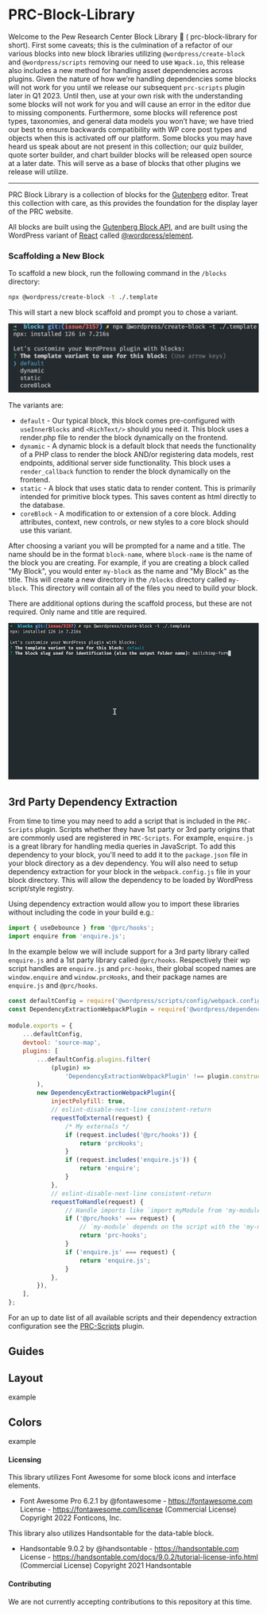 # PRC-Block-Library

Welcome to the Pew Research Center Block Library 👋 ( prc-block-library for short). First some caveats; this is the culmination of a refactor of our various blocks into new block libraries utilizing `@wordpress/create-block` and `@wordpress/scripts` removing our need to use `Wpack.io`, this release also includes a new method for handling asset dependencies across plugins. Given the nature of how we’re handling dependencies some blocks will not work for you until we release our subsequent `prc-scripts` plugin later in Q1 2023. Until then, use at your own risk with the understanding some blocks will not work for you and will cause an error in the editor due to missing components. Furthermore, some blocks will reference post types, taxonomies, and general data models you won’t  have; we have tried our best to ensure backwards compatibility with WP core post types and objects when this is activated off our platform. Some blocks you may have heard us speak about are not present in this collection; our quiz builder, quote sorter builder, and chart builder blocks will be released open source at a later date. This will serve as a base of blocks that other plugins we release will utilize. 

---

PRC Block Library is a collection of blocks for the [Gutenberg](
https://wordpress.org/gutenberg/) editor. Treat this collection with care, as
this provides the foundation for the display layer of the PRC website.

All blocks are built using the [Gutenberg Block API](
https://wordpress.org/gutenberg/handbook/block-api/), and are built using
the WordPress variant of [React](https://reactjs.org/) called [@wordpress/element](
https://wordpress.org/gutenberg/handbook/designers-developers/developers/packages/packages-element/).

### Scaffolding a New Block

To scaffold a new block, run the following command in the `/blocks` directory:

```bash
npx @wordpress/create-block -t ./.template
```

This will start a new block scaffold and prompt you to chose a variant.

![Block Variants](.docs/block-variants.png)

The variants are:

 - `default` - Our typical block, this block comes pre-configured with `useInnerBlocks` and `<RichText/>` should you need it. This block uses a render.php file to render the block dynamically on the frontend.
 - `dynamic` - A dynamic block is a default block that needs the functionality of a PHP class to render the block AND/or registering data models, rest endpoints, additional server side functionality. This block uses a `render_callback` function to render the block dynamically on the frontend.
 - `static` - A block that uses static data to render content. This is primarily intended for primitive block types. This saves content as html directly to the database.
 - `coreBlock` - A modification to or extension of a core block. Adding attributes, context, new controls, or new styles to a core block should use this variant.

After choosing a variant you will be prompted for a name and a title. The name should
be in the format `block-name`, where `block-name` is the name of the block you
are creating. For example, if you are creating a block called "My Block", you
would enter `my-block` as the name and "My Block" as the title. This will create a new directory in the
`/blocks` directory called `my-block`. This directory will contain all of the
files you need to build your block.

There are additional options during the scaffold process, but these are not
required. Only name and title are required.

![Run Command](.docs/run-command.gif)

## 3rd Party Dependency Extraction

From time to time you may need to add a script that is included in the `PRC-Scripts` plugin. Scripts whether they have 1st party or 3rd party origins that are commonly used are registered in `PRC-Scripts`. For example, `enquire.js` is a great library for handling media queries in JavaScript. To add this dependency to your block, you'll need to add it to the `package.json` file in your block directory as a dev dependency. You will also need to setup dependency extraction for your block in the `webpack.config.js` file in your block directory. This will allow the dependency to be loaded by WordPress script/style registry.

Using dependency extraction would allow you to import these libraries without including the code in your build e.g.:
```js
import { useDebounce } from '@prc/hooks';
import enquire from 'enquire.js';
```

In the example below we will include support for a 3rd party library called `enquire.js` and a 1st party library called `@prc/hooks`. Respectively their wp script handles are `enquire.js` and `prc-hooks`, their global scoped names are `window.enquire` and `window.prcHooks`, and their package names are `enquire.js` and `@prc/hooks`.

```js
const defaultConfig = require('@wordpress/scripts/config/webpack.config');
const DependencyExtractionWebpackPlugin = require('@wordpress/dependency-extraction-webpack-plugin');

module.exports = {
	...defaultConfig,
	devtool: 'source-map',
	plugins: [
		...defaultConfig.plugins.filter(
			(plugin) =>
				'DependencyExtractionWebpackPlugin' !== plugin.constructor.name,
		),
		new DependencyExtractionWebpackPlugin({
			injectPolyfill: true,
			// eslint-disable-next-line consistent-return
			requestToExternal(request) {
				/* My externals */
				if (request.includes('@prc/hooks')) {
					return 'prcHooks';
				}
				if (request.includes('enquire.js')) {
					return 'enquire';
				}
			},
			// eslint-disable-next-line consistent-return
			requestToHandle(request) {
				// Handle imports like `import myModule from 'my-module'`
				if ('@prc/hooks' === request) {
					// `my-module` depends on the script with the 'my-module-script-handle' handle.
					return 'prc-hooks';
				}
				if ('enquire.js' === request) {
					return 'enquire.js';
				}
			},
		}),
	],
};
```

For an up to date list of all available scripts and their dependency extraction configuration see the [PRC-Scripts](
	https://github.com/pewresearch/pewresearch-org/blob/main/plugins/prc-scripts/webpack.config.js) plugin.


## Guides

## Layout
example

## Colors
example


#### Licensing

This library utilizes Font Awesome for some block icons and interface elements. 

 - Font Awesome Pro 6.2.1 by @fontawesome - https://fontawesome.com License - https://fontawesome.com/license (Commercial License) Copyright 2022 Fonticons, Inc.

This library also utilizes Handsontable for the data-table block.

- Handsontable 9.0.2 by @handsontable - https://handsontable.com License - https://handsontable.com/docs/9.0.2/tutorial-license-info.html (Commercial License) Copyright 2021 Handsontable


#### Contributing

We are not currently accepting contributions to this repository at this time.
